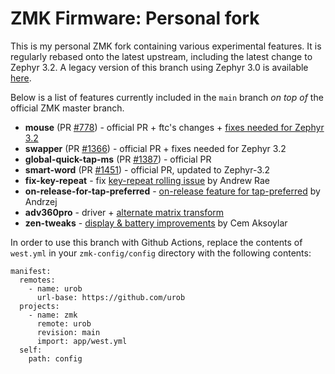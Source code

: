 # ZMK Firmware: Personal fork

This is my personal ZMK fork containing various experimental features. It is regularly
rebased onto the latest upstream, including the latest change to Zephyr 3.2. A legacy 
version of this branch using Zephyr 3.0 is available [here](https://github.com/urob/zmk/tree/main-3.0).

Below is a list of features
currently included in the `main` branch *on top of* the official ZMK master branch.

* **mouse** (PR [#778](https://github.com/zmkfirmware/zmk/pull/778)) - official PR + ftc's changes + [fixes needed for Zephyr 3.2](https://github.com/urob/zmk/tree/mouse-3.2)
* **swapper** (PR [#1366](https://github.com/zmkfirmware/zmk/pull/1366)) - official PR + fixes needed for Zephyr 3.2
* **global-quick-tap-ms** (PR [#1387](https://github.com/zmkfirmware/zmk/pull/1387)) - official PR
* **smart-word** (PR [#1451](https://github.com/zmkfirmware/zmk/pull/1451)) - official PR, updated to Zephyr-3.2
* **fix-key-repeat** - fix [key-repeat rolling issue](https://github.com/zmkfirmware/zmk/issues/1207)
 by Andrew Rae 
* **on-release-for-tap-preferred** - [on-release feature for tap-preferred](https://github.com/celejewski/zmk/commit/d7a8482712d87963e59b74238667346221199293) by Andrzej
* **adv360pro** - driver + [alternate matrix transform](https://github.com/urob/adv360-demo-config#alternate-matrix-transform) 
* **zen-tweaks** - [display & battery improvements](https://github.com/caksoylar/zmk/tree/caksoylar/zen-v1%2Bv2) by Cem Aksoylar

In order to use this branch with Github Actions, replace the contents of `west.yml` in
your `zmk-config/config` directory with the following contents:
```
manifest:
  remotes:
    - name: urob
      url-base: https://github.com/urob
  projects:
    - name: zmk
      remote: urob
      revision: main
      import: app/west.yml
  self:
    path: config
```
